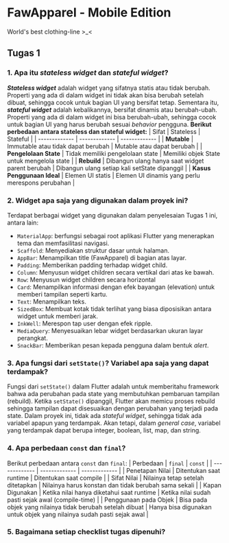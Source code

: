 # FawApparel - Mobile Edition

World's best clothing-line >_<

## Tugas 1

### 1. Apa itu _stateless widget_ dan _stateful widget_?
**_Stateless widget_** adalah widget yang sifatnya statis atau tidak berubah. Properti yang ada di dalam widget ini tidak akan bisa berubah setelah dibuat, sehingga cocok untuk bagian UI yang bersifat tetap. Sementara itu, **_stateful widget_** adalah kebalikannya, bersifat dinamis atau berubah-ubah. Properti yang ada di dalam widget ini bisa berubah-ubah, sehingga cocok untuk bagian UI yang harus berubah sesuai _behavior_ pengguna.
**Berikut perbedaan antara stateless dan stateful widget:**
| Sifat  | Stateless | Stateful | 
| ------------- | ------------- | ------------- |
| **Mutable**  | Immutable atau tidak dapat berubah | Mutable atau dapat berubah  |
| **Pengelolaan State**  | Tidak memiliki pengelolaan state  | Memiliki objek State untuk mengelola state  |
| **Rebuild** | Dibangun ulang hanya saat widget parent berubah | Dibangun ulang setiap kali setState dipanggil |
| **Kasus Penggunaan Ideal** | Elemen UI statis | Elemen UI dinamis yang perlu merespons perubahan |

### 2. Widget apa saja yang digunakan dalam proyek ini?
Terdapat berbagai widget yang digunakan dalam penyelesaian Tugas 1 ini, antara lain:
* `MaterialApp`: berfungsi sebagai root aplikasi Flutter yang menerapkan tema dan memfasilitasi navigasi.
* `Scaffold`: Menyediakan struktur dasar untuk halaman.
* `AppBar`: Menampilkan title (FawApparel) di bagian atas layar.
* `Padding`: Memberikan padding terhadap widget child.
* `Column`: Menyusun widget children secara vertikal dari atas ke bawah.
* `Row`: Menyusun widget children secara horizontal
* `Card`: Menampilkan informasi dengan efek bayangan (elevation) untuk memberi tampilan seperti kartu.
* `Text`: Menampilkan teks.
* `SizedBox`: Membuat kotak tidak terlihat yang biasa diposisikan antara widget untuk memberi jarak.
* `InkWell`: Merespon tap user dengan efek ripple.
* `MediaQuery`: Menyesuaikan lebar widget berdasarkan ukuran layar perangkat.
* `SnackBar`: Memberikan pesan kepada pengguna dalam bentuk _alert_.

### 3. Apa fungsi dari `setState()`? Variabel apa saja yang dapat terdampak?
Fungsi dari `setState()` dalam Flutter adalah untuk memberitahu framework bahwa ada perubahan pada state yang membutuhkan pembaruan tampilan (rebuild). Ketika `setState()` dipanggil, Flutter akan memicu proses rebuild sehingga tampilan dapat disesuaikan dengan perubahan yang terjadi pada state. Dalam proyek ini, tidak ada _stateful widget_, sehingga tidak ada variabel apapun yang terdampak. Akan tetapi, dalam _general case_, variabel yang terdampak dapat berupa integer, boolean, list, map, dan string.

### 4. Apa perbedaan `const` dan `final`?
Berikut perbedaan antara `const` dan `final`:
| Perbedaan | `final` | `const` |
| ------------- | ------------- | ------------- |
| Penetapan Nilai | Ditentukan saat runtime | Ditentukan saat compile |
| Sifat Nilai | Nilainya tetap setelah ditetapkan | Nilainya harus konstan dan tidak berubah sama sekali |
| Kapan Digunakan | Ketika nilai hanya diketahui saat runtime | Ketika nilai sudah pasti sejak awal (compile-time) |
| Penggunaan pada Objek | Bisa pada objek yang nilainya tidak berubah setelah dibuat | Hanya bisa digunakan untuk objek yang nilainya sudah pasti sejak awal |


### 5. Bagaimana setiap checklist tugas dipenuhi?
